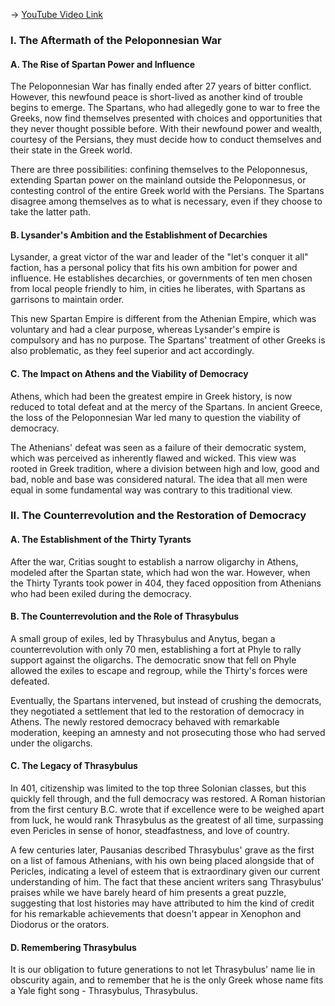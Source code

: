 -> [YouTube Video Link](https://www.youtube.com/watch?v=Zckc79jKOfA&list=PL023BCE5134243987&index=21&pp=iAQB)

### I. The Aftermath of the Peloponnesian War
#### A. The Rise of Spartan Power and Influence

The Peloponnesian War has finally ended after 27 years of bitter conflict. However, this newfound peace is short-lived as another kind of trouble begins to emerge. The Spartans, who had allegedly gone to war to free the Greeks, now find themselves presented with choices and opportunities that they never thought possible before. With their newfound power and wealth, courtesy of the Persians, they must decide how to conduct themselves and their state in the Greek world.

There are three possibilities: confining themselves to the Peloponnesus, extending Spartan power on the mainland outside the Peloponnesus, or contesting control of the entire Greek world with the Persians. The Spartans disagree among themselves as to what is necessary, even if they choose to take the latter path.

#### B. Lysander's Ambition and the Establishment of Decarchies

Lysander, a great victor of the war and leader of the "let's conquer it all" faction, has a personal policy that fits his own ambition for power and influence. He establishes decarchies, or governments of ten men chosen from local people friendly to him, in cities he liberates, with Spartans as garrisons to maintain order.

This new Spartan Empire is different from the Athenian Empire, which was voluntary and had a clear purpose, whereas Lysander's empire is compulsory and has no purpose. The Spartans' treatment of other Greeks is also problematic, as they feel superior and act accordingly.

#### C. The Impact on Athens and the Viability of Democracy

Athens, which had been the greatest empire in Greek history, is now reduced to total defeat and at the mercy of the Spartans. In ancient Greece, the loss of the Peloponnesian War led many to question the viability of democracy.

The Athenians' defeat was seen as a failure of their democratic system, which was perceived as inherently flawed and wicked. This view was rooted in Greek tradition, where a division between high and low, good and bad, noble and base was considered natural. The idea that all men were equal in some fundamental way was contrary to this traditional view.

### II. The Counterrevolution and the Restoration of Democracy
#### A. The Establishment of the Thirty Tyrants

After the war, Critias sought to establish a narrow oligarchy in Athens, modeled after the Spartan state, which had won the war. However, when the Thirty Tyrants took power in 404, they faced opposition from Athenians who had been exiled during the democracy.

#### B. The Counterrevolution and the Role of Thrasybulus

A small group of exiles, led by Thrasybulus and Anytus, began a counterrevolution with only 70 men, establishing a fort at Phyle to rally support against the oligarchs. The democratic snow that fell on Phyle allowed the exiles to escape and regroup, while the Thirty's forces were defeated.

Eventually, the Spartans intervened, but instead of crushing the democrats, they negotiated a settlement that led to the restoration of democracy in Athens. The newly restored democracy behaved with remarkable moderation, keeping an amnesty and not prosecuting those who had served under the oligarchs.

#### C. The Legacy of Thrasybulus

In 401, citizenship was limited to the top three Solonian classes, but this quickly fell through, and the full democracy was restored. A Roman historian from the first century B.C. wrote that if excellence were to be weighed apart from luck, he would rank Thrasybulus as the greatest of all time, surpassing even Pericles in sense of honor, steadfastness, and love of country.

A few centuries later, Pausanias described Thrasybulus' grave as the first on a list of famous Athenians, with his own being placed alongside that of Pericles, indicating a level of esteem that is extraordinary given our current understanding of him. The fact that these ancient writers sang Thrasybulus' praises while we have barely heard of him presents a great puzzle, suggesting that lost histories may have attributed to him the kind of credit for his remarkable achievements that doesn't appear in Xenophon and Diodorus or the orators.

#### D. Remembering Thrasybulus

It is our obligation to future generations to not let Thrasybulus' name lie in obscurity again, and to remember that he is the only Greek whose name fits a Yale fight song - Thrasybulus, Thrasybulus.